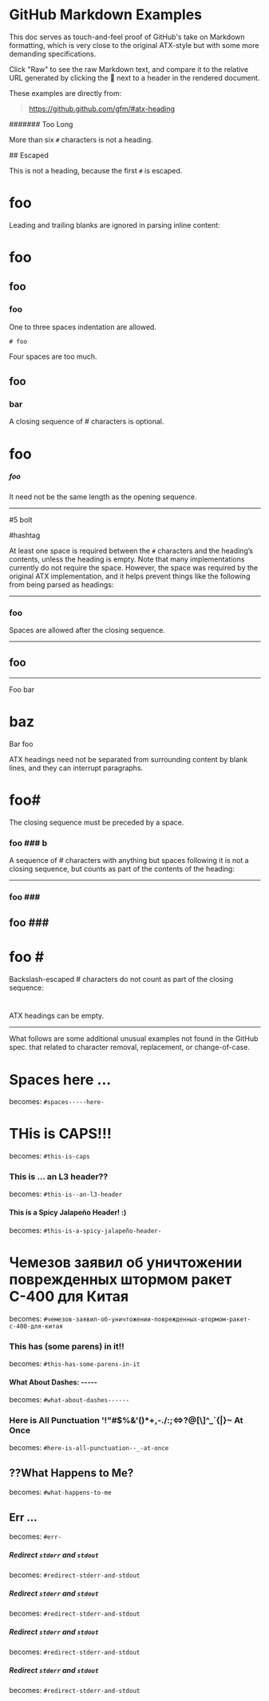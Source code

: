 # GitHub Markdown Examples

This doc serves as touch-and-feel proof of GitHub's take on Markdown formatting, which is very close to the original ATX-style but with some more demanding specifications.

Click "Raw" to see the raw Markdown text, and compare it to the relative URL generated by clicking the 🔗 next to a header in the rendered document.

These examples are directly from:

> https://github.github.com/gfm/#atx-heading

####### Too Long

More than six `#` characters is not a heading.

\## Escaped

This is not a heading, because the first `#` is escaped.

#                  foo      #

Leading and trailing blanks are ignored in parsing inline content:

 # foo
  ## foo
   ### foo

One to three spaces indentation are allowed.

    # foo

Four spaces are too much.

## foo ##
  ###   bar    ###

A closing sequence of # characters is optional.

# foo ##################################
##### foo ##

It need not be the same length as the opening sequence.

----

#5 bolt

#hashtag

At least one space is required between the `#` characters and the heading’s contents, unless the heading is empty. Note that many implementations currently do not require the space. However, the space was required by the original ATX implementation, and it helps prevent things like the following from being parsed as headings:

----

### foo ###       

Spaces are allowed after the closing sequence.

****
## foo
****

Foo bar
# baz
Bar foo

ATX headings need not be separated from surrounding content by blank lines, and they can interrupt paragraphs.

# foo#

The closing sequence must be preceded by a space.

### foo ### b

A sequence of # characters with anything but spaces following it is not a closing sequence, but counts as part of the contents of the heading:

----

### foo \###
## foo #\##
# foo \#

Backslash-escaped # characters do not count as part of the closing sequence:

## 
#
### ###

ATX headings can be empty.

----

What follows are some additional unusual examples not found in the GitHub spec. that related to character removal, replacement, or change-of-case.

#   Spaces     here ...     

becomes: `#spaces-----here-`

# THis is CAPS!!!

becomes: `#this-is-caps`

### This is ... an L3 header??

becomes: `#this-is--an-l3-header`

#### This is a Spicy Jalapeño Header! :)

becomes: `#this-is-a-spicy-jalapeño-header-`

# Чемезов заявил об уничтожении поврежденных штормом ракет С-400 для Китая

becomes: `#чемезов-заявил-об-уничтожении-поврежденных-штормом-ракет-с-400-для-китая`

### This has (some parens) in it!!

becomes: `#this-has-some-parens-in-it`

#### What About Dashes: -----  ##

becomes: `#what-about-dashes------`

### Here is All Punctuation \'!\"\#$%&\'()\*+,-./:;<=>?@[\\]^\_\`{|}~ At Once

becomes: `#here-is-all-punctuation--_-at-once`

## ??What Happens to Me?  #####

becomes: `#what-happens-to-me`

## Err ... ##

becomes: `#err-`

##### Redirect `stderr` _and_ `stdout`

becomes: `#redirect-stderr-and-stdout`

##### Redirect `stderr` *and* `stdout`

becomes: `#redirect-stderr-and-stdout`

##### Redirect `stderr` *_and_* `stdout`

becomes: `#redirect-stderr-and-stdout`

##### Redirect `stderr` **and** `stdout`

becomes: `#redirect-stderr-and-stdout`
